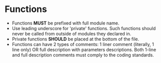 # Functions

* Functions **MUST** be prefixed with full module name.
* Use leading underscore for 'private' functions. Such functions should never be called from outside of modules they declared in.
* Private functions **SHOULD** be placed at the bottom of the file.
* Functions can have 2 types of comments: 1 liner comment (literally, 1 line only) OR full description with parameters descriptions. Both 1-line and full description comments must comply to the coding standards.
